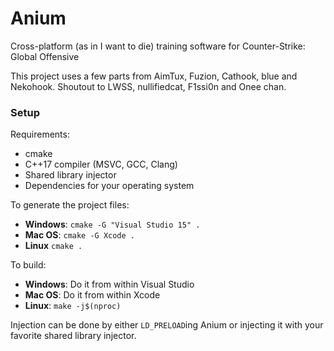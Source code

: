 # Anium

Cross-platform (as in I want to die) training software for Counter-Strike: Global Offensive

This project uses a few parts from AimTux, Fuzion, Cathook, blue and Nekohook.
Shoutout to LWSS, nullifiedcat, F1ssi0n and Onee chan.

### Setup

Requirements:

* cmake
* C++17 compiler (MSVC, GCC, Clang)
* Shared library injector
* Dependencies for your operating system

To generate the project files:

* **Windows**: `cmake -G "Visual Studio 15" .`
* **Mac OS**: `cmake -G Xcode .`
* **Linux** `cmake .`

To build:

* **Windows**: Do it from within Visual Studio
* **Mac OS**: Do it from within Xcode
* **Linux**: `make -j$(nproc)`

Injection can be done by either `LD_PRELOAD`ing Anium or
injecting it with your favorite shared library injector.
